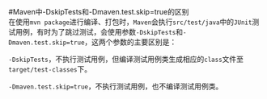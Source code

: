 #Maven中-DskipTests和-Dmaven.test.skip=true的区别  
在使用`mvn package`进行编译、打包时，`Maven`会执行`src/test/java`中的`JUnit`测试用例，有时为了跳过测试，会使用参数`-DskipTests`和`-Dmaven.test.skip=true`，这两个参数的主要区别是：

`-DskipTests`，不执行测试用例，但编译测试用例类生成相应的`class`文件至`target/test-classes`下。  

`-Dmaven.test.skip=true`，不执行测试用例，也不编译测试用例类。